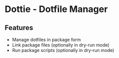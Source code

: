 # Dottie - Dotfile Manager

## Features

- Manage dotfiles in package form
- Link package files (optionally in dry-run mode)
- Run package scripts (optionally in dry-run mode)

